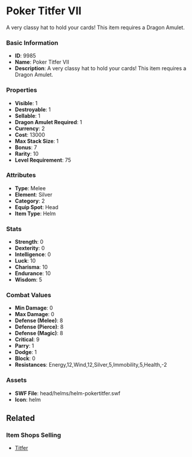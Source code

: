 # Poker Titfer VII

A very classy hat to hold your cards! This item requires a Dragon Amulet.

### Basic Information

- **ID**: 9985
- **Name**: Poker Titfer VII
- **Description**: A very classy hat to hold your cards! This item requires a Dragon Amulet.

### Properties

- **Visible**: 1
- **Destroyable**: 1
- **Sellable**: 1
- **Dragon Amulet Required**: 1
- **Currency**: 2
- **Cost**: 13000
- **Max Stack Size**: 1
- **Bonus**: 7
- **Rarity**: 10
- **Level Requirement**: 75

### Attributes

- **Type**: Melee
- **Element**: Silver
- **Category**: 2
- **Equip Spot**: Head
- **Item Type**: Helm

### Stats

- **Strength**: 0
- **Dexterity**: 0
- **Intelligence**: 0
- **Luck**: 10
- **Charisma**: 10
- **Endurance**: 10
- **Wisdom**: 5

### Combat Values

- **Min Damage**: 0
- **Max Damage**: 0
- **Defense (Melee)**: 8
- **Defense (Pierce)**: 8
- **Defense (Magic)**: 8
- **Critical**: 9
- **Parry**: 1
- **Dodge**: 1
- **Block**: 0
- **Resistances**: Energy,12,Wind,12,Silver,5,Immobility,5,Health,-2

### Assets

- **SWF File**: head/helms/helm-pokertitfer.swf
- **Icon**: helm

## Related

### Item Shops Selling

- [Titfer](../item-shops/346-titfer.md)

